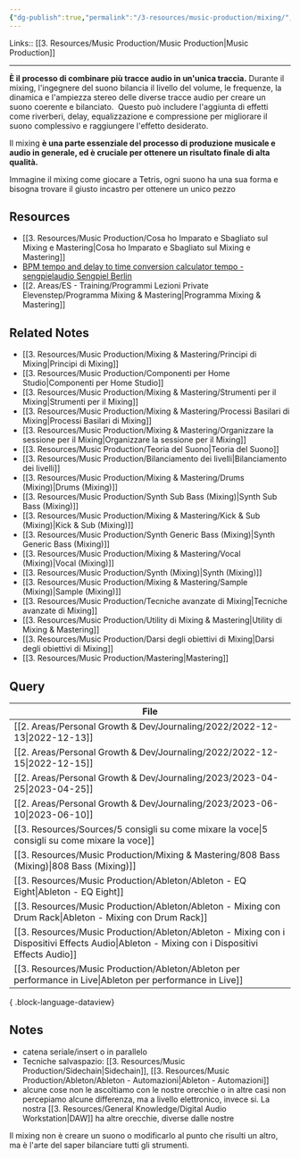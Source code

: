```yaml
---
{"dg-publish":true,"permalink":"/3-resources/music-production/mixing/","tags":["type/dashboard/MOC"]}
---
```


Links:: [[3. Resources/Music Production/Music Production\|Music Production]]

---
**È il processo di combinare più tracce audio in un'unica traccia.** Durante il mixing, l'ingegnere del suono bilancia il livello del volume, le frequenze, la dinamica e l'ampiezza stereo delle diverse tracce audio per creare un suono coerente e bilanciato. 
Questo può includere l'aggiunta di effetti come riverberi, delay, equalizzazione e compressione per migliorare il suono complessivo e raggiungere l'effetto desiderato. 

Il mixing **è una parte essenziale del processo di produzione musicale e audio in generale, ed è cruciale per ottenere un risultato finale di alta qualità.**

Immagine il mixing come giocare a Tetris, ogni suono ha una sua forma e bisogna trovare il giusto incastro per ottenere un unico pezzo



## Resources

- [[3. Resources/Music Production/Cosa ho Imparato e Sbagliato sul Mixing e Mastering\|Cosa ho Imparato e Sbagliato sul Mixing e Mastering]]
- [BPM tempo and delay to time conversion calculator tempo - sengpielaudio Sengpiel Berlin](http://www.sengpielaudio.com/calculator-bpmtempotime.htm)
- [[2. Areas/ES - Training/Programmi Lezioni Private Elevenstep/Programma Mixing & Mastering\|Programma Mixing & Mastering]]

## Related Notes


- [[3. Resources/Music Production/Mixing & Mastering/Principi di Mixing\|Principi di Mixing]]
- [[3. Resources/Music Production/Componenti per Home Studio\|Componenti per Home Studio]]
- [[3. Resources/Music Production/Mixing & Mastering/Strumenti per il Mixing\|Strumenti per il Mixing]]
- [[3. Resources/Music Production/Mixing & Mastering/Processi Basilari di Mixing\|Processi Basilari di Mixing]]
- [[3. Resources/Music Production/Mixing & Mastering/Organizzare la sessione per il Mixing\|Organizzare la sessione per il Mixing]]
- [[3. Resources/Music Production/Teoria del Suono\|Teoria del Suono]]
- [[3. Resources/Music Production/Bilanciamento dei livelli\|Bilanciamento dei livelli]]
- [[3. Resources/Music Production/Mixing & Mastering/Drums (Mixing)\|Drums (Mixing)]]
- [[3. Resources/Music Production/Synth Sub Bass (Mixing)\|Synth Sub Bass (Mixing)]]
- [[3. Resources/Music Production/Mixing & Mastering/Kick & Sub (Mixing)\|Kick & Sub (Mixing)]]
- [[3. Resources/Music Production/Synth Generic Bass (Mixing)\|Synth Generic Bass (Mixing)]]
- [[3. Resources/Music Production/Mixing & Mastering/Vocal (Mixing)\|Vocal (Mixing)]]
- [[3. Resources/Music Production/Synth (Mixing)\|Synth (Mixing)]]
- [[3. Resources/Music Production/Mixing & Mastering/Sample (Mixing)\|Sample (Mixing)]]
- [[3. Resources/Music Production/Tecniche avanzate di Mixing\|Tecniche avanzate di Mixing]]
- [[3. Resources/Music Production/Utility di Mixing & Mastering\|Utility di Mixing & Mastering]]
- [[3. Resources/Music Production/Darsi degli obiettivi di Mixing\|Darsi degli obiettivi di Mixing]]
- [[3. Resources/Music Production/Mastering\|Mastering]]

## Query

| File                                                                                                                                            |
| ----------------------------------------------------------------------------------------------------------------------------------------------- |
| [[2. Areas/Personal Growth & Dev/Journaling/2022/2022-12-13\|2022-12-13]]                                                                    |
| [[2. Areas/Personal Growth & Dev/Journaling/2022/2022-12-15\|2022-12-15]]                                                                    |
| [[2. Areas/Personal Growth & Dev/Journaling/2023/2023-04-25\|2023-04-25]]                                                                    |
| [[2. Areas/Personal Growth & Dev/Journaling/2023/2023-06-10\|2023-06-10]]                                                                    |
| [[3. Resources/Sources/5 consigli su come mixare la voce\|5 consigli su come mixare la voce]]                                                |
| [[3. Resources/Music Production/Mixing & Mastering/808 Bass (Mixing)\|808 Bass (Mixing)]]                                                    |
| [[3. Resources/Music Production/Ableton/Ableton - EQ Eight\|Ableton - EQ Eight]]                                                             |
| [[3. Resources/Music Production/Ableton/Ableton - Mixing con Drum Rack\|Ableton - Mixing con Drum Rack]]                                     |
| [[3. Resources/Music Production/Ableton/Ableton - Mixing con i Dispositivi Effects Audio\|Ableton - Mixing con i Dispositivi Effects Audio]] |
| [[3. Resources/Music Production/Ableton/Ableton per performance in Live\|Ableton per performance in Live]]                                   |

{ .block-language-dataview}


## Notes

- catena seriale/insert o in parallelo
- Tecniche salvaspazio: [[3. Resources/Music Production/Sidechain\|Sidechain]], [[3. Resources/Music Production/Ableton/Ableton - Automazioni\|Ableton - Automazioni]]
- alcune cose non le ascoltiamo con le nostre orecchie o in altre casi non percepiamo alcune differenza, ma a livello elettronico, invece si. La nostra [[3. Resources/General Knowledge/Digital Audio Workstation\|DAW]] ha altre orecchie, diverse dalle nostre

Il mixing non è creare un suono o modificarlo al punto che risulti un altro, ma è l'arte del saper bilanciare tutti gli strumenti. 